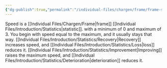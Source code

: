 ```yaml
---
{"dg-publish":true,"permalink":"/individual-files/chargen/frame/frame-statistics/speed/"}
---
```


Speed is a [[Individual Files/Chargen/Frame\|frame]] [[Individual Files/Introduction/Statistics\|statistic]]. with a minimum of 0 and maximum of 3. You begin with speed equal to the maximum, and it usually stays that way. [[Individual Files/Introduction/Statistics/Recovery\|Recovery]] increases speed, and [[Individual Files/Introduction/Statistics/Loss\|loss]] reduces it. [[Individual Files/Introduction/Statistics/Improvement\|Improving]] raises the maximum speed, and [[Individual Files/Introduction/Statistics/Deterioration\|deterioration]] reduces it.
